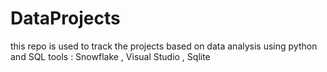 # DataProjects

this repo is used to track the projects based on data analysis using python and SQL 
tools : Snowflake , Visual Studio , Sqlite


